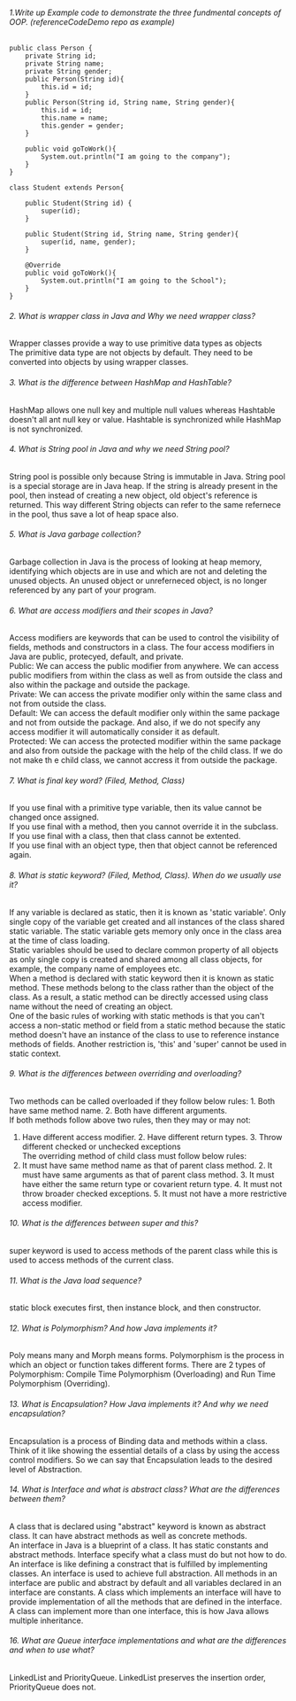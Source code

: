 ###### 1.Write up Example code to demonstrate the three fundmental concepts of OOP. (referenceCodeDemo repo as example)    
```
public class Person {
    private String id;
    private String name;
    private String gender;
    public Person(String id){
        this.id = id;
    }
    public Person(String id, String name, String gender){
        this.id = id;
        this.name = name;
        this.gender = gender;
    }
    
    public void goToWork(){
        System.out.println("I am going to the company");
    }
}

class Student extends Person{

    public Student(String id) {
        super(id);
    }
    
    public Student(String id, String name, String gender){
        super(id, name, gender);
    }

    @Override
    public void goToWork(){
        System.out.println("I am going to the School");
    }
}
```   


###### 2. What is wrapper class in Java and Why we need wrapper class?   
Wrapper classes provide a way to use primitive data types as objects   
The primitive data type are not objects by default. They need to be converted into objects by using wrapper classes.   

###### 3. What is the difference between HashMap and HashTable?   
HashMap allows one null key and multiple null values whereas Hashtable doesn't all ant null key or value. Hashtable is synchronized while HashMap is not synchronized.   

###### 4. What is String pool in Java and why we need String pool?   
String pool is possible only because String is immutable in Java. String pool is a special storage are in Java heap. If the string is already present in the pool, then instead of creating a new object, old object's reference is returned. This way different String objects can refer to the same refernece in the pool, thus save a lot of heap space also.   

###### 5. What is Java garbage collection?   
Garbage collection in Java is the process of looking at heap memory, identifying which objects are in use and which are not and deleting the unused objects. An unused object or unreferneced object, is no longer referenced by any part of your program.   

###### 6. What are access modifiers and their scopes in Java?   
Access modifiers are keywords that can be used to control the visibility of fields, methods and constructors in a class. The four access modifiers in Java are public, protecyed, default, and private.   
Public: We can access the public modifier from anywhere. We can access public modifiers from within the class as well as from outside the class and also within the package and outside the package.   
Private: We can access the private modifier only within the same class and not from outside the class.  
Default: We can access the default modifier only within the same package and not from outside the package. And also, if we do not specify any access modifier it will automatically consider it as default.   
Protected: We can access the protected modifier within the same package and also from outside the package with the help of the child class. If we do not make th e child class, we cannot accress it from outside the package.   

###### 7. What is final key word? (Filed, Method, Class)   
If you use final with a primitive type variable, then its value cannot be changed once assigned.   
If you use final with a method, then you cannot override it in the subclass.   
If you use final with a class, then that class cannot be extented.   
If you use final with an object type, then that object cannot be referenced again.   

###### 8. What is static keyword? (Filed, Method, Class). When do we usually use it?    
If any variable is declared as static, then it is known as 'static variable'. Only single copy of the variable get created and all instances of the class shared static variable. The static variable gets memory only once in the class area at the time of class loading.   
Static variables should be used to declare common property of all objects as only single copy is created and shared among all class objects, for example, the company name of employees etc.    
When a method is declared with static keyword then it is known as static method. These methods belong to the class rather than the object of the class. As a result, a static method can be directly accessed using class name without the need of creating an object.   
One of the basic rules of working with static methods is that you can't access a non-static method or field from a static method because the static method doesn't have an instance of the class to use  to reference instance methods of fields. Another restriction is, 'this' and 'super' cannot be used in static context.     
###### 9. What is the differences between overriding and overloading?    
Two methods can be called overloaded if they follow below rules: 1. Both have same method name. 2. Both have different arguments.    
If both methods follow above two rules, then they may or may not:   
1. Have different access modifier. 2. Have different return types. 3. Throw different checked or unchecked exceptions   
The overriding method of child class must follow below rules:   
1. It must have same method name as that of parent class method. 2. It must have same arguments as that of parent class method. 3. It must have either the same return type or covarient return type. 4. It must not throw broader checked exceptions. 5. It must not have a more restrictive access modifier.     

###### 10. What is the differences between super and this?    
super keyword is used to access methods of the parent class while this is used to access methods of the current class.   

###### 11. What is the Java load sequence?   
static block executes first, then instance block, and then constructor.   

###### 12. What is Polymorphism? And how Java implements it?   
Poly means many and Morph means forms. Polymorphism is the process in which an object or function takes different forms. There are 2 types of Polymorphism: Compile Time Polymorphism (Overloading) and Run Time Polymorphism (Overriding).   

###### 13. What is Encapsulation? How Java implements it? And why we need encapsulation?    
Encapsulation is a process of Binding data and methods within a class. Think of it like showing the essential details of a class by using the access control modifiers. So we can say that Encapsulation leads to the desired level of Abstraction.   

###### 14. What is Interface and what is abstract class? What are the differences between them?   
A class that is declared using "abstract" keyword is known as abstract class. It can have abstract methods as well as concrete methods.   
An interface in Java is a blueprint of a class. It has static constants and abstract methods. Interface specify what a class must do but not how to do.   
An interface is like defining a constract that is fulfilled by implementing classes. An interface is used to achieve full abstraction. All methods in an interface are public and abstract by default and all variables declared in an interface are constants. A class which implements an interface will have to provide implementation of all the methods that are defined in the interface. A class can implement more than one interface, this is how Java allows multiple inheritance.   

###### 16. What are Queue interface implementations and what are the differences and when to use what?   
LinkedList and PriorityQueue. LinkedList preserves the insertion order, PriorityQueue does not.  

